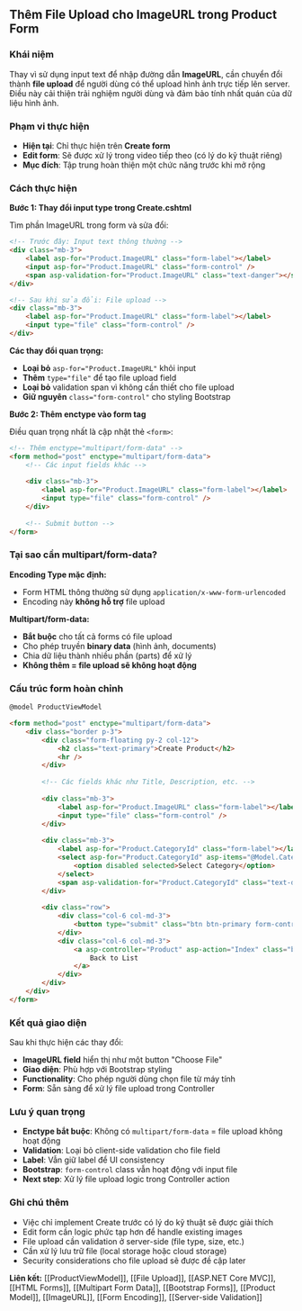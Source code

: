 ## Thêm File Upload cho ImageURL trong Product Form

### Khái niệm

Thay vì sử dụng input text để nhập đường dẫn **ImageURL**, cần chuyển đổi thành **file upload** để người dùng có thể upload hình ảnh trực tiếp lên server. Điều này cải thiện trải nghiệm người dùng và đảm bảo tính nhất quán của dữ liệu hình ảnh.

### Phạm vi thực hiện

- **Hiện tại**: Chỉ thực hiện trên **Create form**
- **Edit form**: Sẽ được xử lý trong video tiếp theo (có lý do kỹ thuật riêng)
- **Mục đích**: Tập trung hoàn thiện một chức năng trước khi mở rộng


### Cách thực hiện

**Bước 1: Thay đổi input type trong Create.cshtml**

Tìm phần ImageURL trong form và sửa đổi:

```html
<!-- Trước đây: Input text thông thường -->
<div class="mb-3">
    <label asp-for="Product.ImageURL" class="form-label"></label>
    <input asp-for="Product.ImageURL" class="form-control" />
    <span asp-validation-for="Product.ImageURL" class="text-danger"></span>
</div>

<!-- Sau khi sửa đổi: File upload -->
<div class="mb-3">
    <label asp-for="Product.ImageURL" class="form-label"></label>
    <input type="file" class="form-control" />
</div>
```

**Các thay đổi quan trọng:**

- **Loại bỏ** `asp-for="Product.ImageURL"` khỏi input
- **Thêm** `type="file"` để tạo file upload field
- **Loại bỏ** validation span vì không cần thiết cho file upload
- **Giữ nguyên** `class="form-control"` cho styling Bootstrap

**Bước 2: Thêm enctype vào form tag**

Điều quan trọng nhất là cập nhật thẻ `<form>`:

```html
<!-- Thêm enctype="multipart/form-data" -->
<form method="post" enctype="multipart/form-data">
    <!-- Các input fields khác -->
    
    <div class="mb-3">
        <label asp-for="Product.ImageURL" class="form-label"></label>
        <input type="file" class="form-control" />
    </div>
    
    <!-- Submit button -->
</form>
```


### Tại sao cần multipart/form-data?

**Encoding Type mặc định:**

- Form HTML thông thường sử dụng `application/x-www-form-urlencoded`
- Encoding này **không hỗ trợ** file upload

**Multipart/form-data:**

- **Bắt buộc** cho tất cả forms có file upload
- Cho phép truyền **binary data** (hình ảnh, documents)
- Chia dữ liệu thành nhiều phần (parts) để xử lý
- **Không thêm = file upload sẽ không hoạt động**


### Cấu trúc form hoàn chỉnh

```html
@model ProductViewModel

<form method="post" enctype="multipart/form-data">
    <div class="border p-3">
        <div class="form-floating py-2 col-12">
            <h2 class="text-primary">Create Product</h2>
            <hr />
        </div>
        
        <!-- Các fields khác như Title, Description, etc. -->
        
        <div class="mb-3">
            <label asp-for="Product.ImageURL" class="form-label"></label>
            <input type="file" class="form-control" />
        </div>
        
        <div class="mb-3">
            <label asp-for="Product.CategoryId" class="form-label"></label>
            <select asp-for="Product.CategoryId" asp-items="@Model.CategoryList" class="form-select">
                <option disabled selected>Select Category</option>
            </select>
            <span asp-validation-for="Product.CategoryId" class="text-danger"></span>
        </div>
        
        <div class="row">
            <div class="col-6 col-md-3">
                <button type="submit" class="btn btn-primary form-control">Create</button>
            </div>
            <div class="col-6 col-md-3">
                <a asp-controller="Product" asp-action="Index" class="btn btn-outline-secondary border form-control">
                    Back to List
                </a>
            </div>
        </div>
    </div>
</form>
```


### Kết quả giao diện

Sau khi thực hiện các thay đổi:

- **ImageURL field** hiển thị như một button "Choose File"
- **Giao diện**: Phù hợp với Bootstrap styling
- **Functionality**: Cho phép người dùng chọn file từ máy tính
- **Form**: Sẵn sàng để xử lý file upload trong Controller


### Lưu ý quan trọng

- **Enctype bắt buộc**: Không có `multipart/form-data` = file upload không hoạt động
- **Validation**: Loại bỏ client-side validation cho file field
- **Label**: Vẫn giữ label để UI consistency
- **Bootstrap**: `form-control` class vẫn hoạt động với input file
- **Next step**: Xử lý file upload logic trong Controller action


### Ghi chú thêm

- Việc chỉ implement Create trước có lý do kỹ thuật sẽ được giải thích
- Edit form cần logic phức tạp hơn để handle existing images
- File upload cần validation ở server-side (file type, size, etc.)
- Cần xử lý lưu trữ file (local storage hoặc cloud storage)
- Security considerations cho file upload sẽ được đề cập later

**Liên kết:** [[ProductViewModel]], [[File Upload]], [[ASP.NET Core MVC]], [[HTML Forms]], [[Multipart Form Data]], [[Bootstrap Forms]], [[Product Model]], [[ImageURL]], [[Form Encoding]], [[Server-side Validation]]

